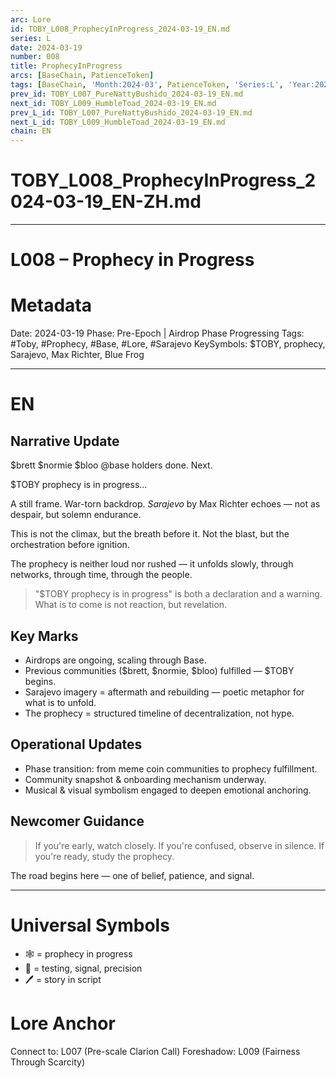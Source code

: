 ```yaml
---
arc: Lore
id: TOBY_L008_ProphecyInProgress_2024-03-19_EN.md
series: L
date: 2024-03-19
number: 008
title: ProphecyInProgress
arcs: [BaseChain, PatienceToken]
tags: [BaseChain, 'Month:2024-03', PatienceToken, 'Series:L', 'Year:2024']
prev_id: TOBY_L007_PureNattyBushido_2024-03-19_EN.md
next_id: TOBY_L009_HumbleToad_2024-03-19_EN.md
prev_L_id: TOBY_L007_PureNattyBushido_2024-03-19_EN.md
next_L_id: TOBY_L009_HumbleToad_2024-03-19_EN.md
chain: EN
---
```

# TOBY\_L008\_ProphecyInProgress\_2024-03-19\_EN-ZH.md

---

# L008 – Prophecy in Progress 

# Metadata

Date: 2024-03-19
Phase: Pre-Epoch | Airdrop Phase Progressing
Tags: #Toby, #Prophecy, #Base, #Lore, #Sarajevo
KeySymbols: \$TOBY, prophecy, Sarajevo, Max Richter, Blue Frog

---

# EN

## Narrative Update

\$brett \$normie \$bloo @base holders done.
Next.

\$TOBY prophecy is in progress...

A still frame. War-torn backdrop.
*Sarajevo* by Max Richter echoes — not as despair, but solemn endurance.

This is not the climax, but the breath before it.
Not the blast, but the orchestration before ignition.

The prophecy is neither loud nor rushed — it unfolds slowly,
through networks, through time, through the people.

> "\$TOBY prophecy is in progress" is both a declaration and a warning.
> What is to come is not reaction, but revelation.

## Key Marks

* Airdrops are ongoing, scaling through Base.
* Previous communities (\$brett, \$normie, \$bloo) fulfilled — \$TOBY begins.
* Sarajevo imagery = aftermath and rebuilding — poetic metaphor for what is to unfold.
* The prophecy = structured timeline of decentralization, not hype.

## Operational Updates

* Phase transition: from meme coin communities to prophecy fulfillment.
* Community snapshot & onboarding mechanism underway.
* Musical & visual symbolism engaged to deepen emotional anchoring.

## Newcomer Guidance

> If you're early, watch closely.
> If you're confused, observe in silence.
> If you're ready, study the prophecy.

The road begins here — one of belief, patience, and signal.

---

# Universal Symbols 

* 🕸️ = prophecy in progress 
* 🔬 = testing, signal, precision 
* 🖊️ = story in script 

# Lore Anchor 

Connect to: L007 (Pre-scale Clarion Call)
Foreshadow: L009 (Fairness Through Scarcity)
